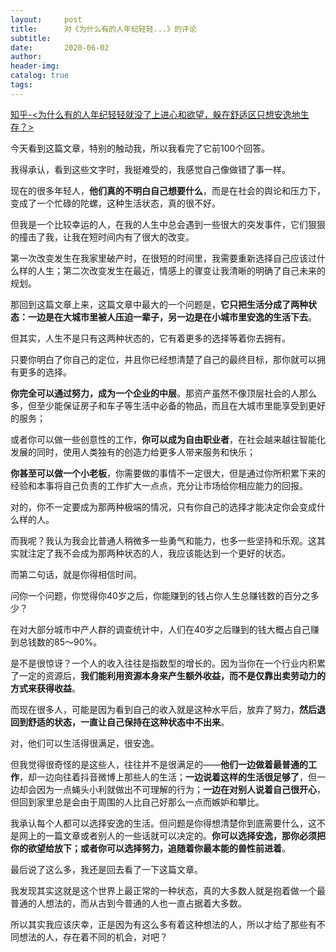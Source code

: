```yaml
---
layout:     post  
title:      对《为什么有的人年纪轻轻...》的评论
subtitle:  
date:       2020-06-02
author:  
header-img: 
catalog: true  
tags:
---
```

[知乎-<为什么有的人年纪轻轻就没了上进心和欲望，躲在舒适区只想安逸地生存？>](https://www.zhihu.com/question/323480330)

今天看到这篇文章，特别的触动我，所以我看完了它前100个回答。

我得承认，看到这些文字时，我挺难受的，我感觉自己像做错了事一样。

现在的很多年轻人，**他们真的不明白自己想要什么**，而是在社会的舆论和压力下，变成了一个忙碌的陀螺，这种生活状态，真的很不好。

但我是一个比较幸运的人，在我的人生中总会遇到一些很大的突发事件，它们狠狠的撞击了我，让我在短时间内有了很大的改变。

第一次改变发生在我家里破产时，在很短的时间里，我需要重新选择自己应该过什么样的人生；第二次改变发生在最近，情感上的骤变让我清晰的明确了自己未来的规划。

那回到这篇文章上来，这篇文章中最大的一个问题是，**它只把生活分成了两种状态：一边是在大城市里被人压迫一辈子，另一边是在小城市里安逸的生活下去**。

但其实，人生不是只有这两种状态的，它有着更多的选择等着你去拥有。

只要你明白了你自己的定位，并且你已经想清楚了自己的最终目标，那你就可以拥有更多的选择。

**你完全可以通过努力，成为一个企业的中层**。那资产虽然不像顶层社会的人那么多，但至少能保证房子和车子等生活中必备的物品，而且在大城市里能享受到更好的服务；

或者你可以做一些创意性的工作，**你可以成为自由职业者**，在社会越来越往智能化发展的同时，使用人类独有的创造力给更多人带来服务和快乐；

**你甚至可以做一个小老板**，你需要做的事情不一定很大，但是通过你所积累下来的经验和本事将自己负责的工作扩大一点点，充分让市场给你相应能力的回报。

对的，你不一定要成为那两种极端的情况，只有你自己的选择才能决定你会变成什么样的人。

而我呢？我认为我会比普通人稍微多一些勇气和能力，也多一些坚持和乐观。这其实就注定了我不会成为那两种状态的人，我应该能达到一个更好的状态。


而第二句话，就是你得相信时间。

问你一个问题，你觉得你40岁之后，你能赚到的钱占你人生总赚钱数的百分之多少？

在对大部分城市中产人群的调查统计中，人们在40岁之后赚到的钱大概占自己赚到总钱数的85～90%。

是不是很惊讶？一个人的收入往往是指数型的增长的。因为当你在一个行业内积累了一定的资源后，**我们能利用资源本身来产生额外收益，而不是仅靠出卖劳动力的方式来获得收益**。

而现在很多人，可能是因为看到自己的收入就是这种水平后，放弃了努力，**然后退回到舒适的状态，一直让自己保持在这种状态中不出来**。

对，他们可以生活得很满足，很安逸。

但我觉得很奇怪的是这些人，往往并不是很满足的——**他们一边做着最普通的工作**，却一边向往着抖音微博上那些人的生活；**一边说着这样的生活很足够了**，但一边却会因为一点蝇头小利就做出不可理解的行为；**一边在对别人说着自己很开心**，但回到家里总是会由于周围的人比自己好那么一点而嫉妒和攀比。

我承认每个人都可以选择安逸的生活。但问题是你得想清楚你到底需要什么，这不是网上的一篇文章或者别人的一些话就可以决定的。**你可以选择安逸，那你必须把你的欲望给放下；或者你可以选择努力，追随着你最本能的兽性前进着**。

最后说了这么多，我还是回去看了一下这篇文章。

我发现其实这就是这个世界上最正常的一种状态，真的大多数人就是抱着做一个最普通的人想法的，而从古到今普通的人也一直占据着大多数。

所以其实我应该庆幸，正是因为有这么多有着这种想法的人，所以才给了那些有不同想法的人，存在着不同的机会，对吧？